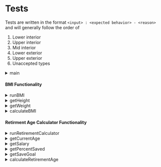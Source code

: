 # Tests

Tests are written in the format `<input> : <expected behavior> - <reason>` and will generally follow the order of 
1) Lower interior
2) Upper interior
3) Mid interior
4) Lower exterior
5) Upper exterior
6) Unaccepted types

<details>
<summary>main</summary>

- [ ] Enter 1 : run BMI function
- [ ] Enter 2 : run Retirement Estimator function
- [ ] Enter 0 : exit
- [ ] Enter 1.1 : error message
- [ ] Enter A : error message
- [ ] Enter 3 : error message

</details>

#### BMI Functionality

<details>
<summary>runBMI</summary>

- [ ] _ : output is formatted correctly

</details>

<details>
<summary>getHeight</summary>

`foot`:
- [ ] Enter 1 : accept input
- [ ] Enter 8 : accept input
- [ ] Enter 5 : accept input
- [ ] Enter 0 : error message - too low
- [ ] Enter 9 : error message - too high
- [ ] Enter 1.1 : error message - not a whole number
- [ ] Enter A : error message - not a whole number


`inch`:
- [ ] Enter 0 : accept input
- [ ] Enter 11.9 : accept input
- [ ] Enter 6 : accept input
- [ ] Enter -0.1 : error message - too low
- [ ] Enter 12 : error message - too high
- [ ] Enter A : error message - not a number

</details>

<details>
<summary>getWeight</summary>

- [ ] Enter 0.1 : accept input
- [ ] Enter 250 : accept input
- [ ] Enter 0 : error message - too low
- [ ] Enter A : error message - not a number

</details>

<details>
<summary>calculateBMI</summary>

- [ ] Enter Height(1,8) Weight(5.55) : 10 Underweight
- [ ] Enter Height(1,8) Weight(10.221) : 18.4 Underweight
- [ ] Enter Height(1,8) Weight(10.276) : 18.5 Normal Weight
- [ ] Enter Height(5,3) Weight(125) : 22.7 Normal Weight
- [ ] Enter Height(1,8) Weight(13.831) : 24.9 Normal Weight
- [ ] Enter Height(1,8) Weight(13.887) : 25.0 Overweight
- [ ] Enter Height(1,8) Weight(15.276) : 27.5 Overweight
- [ ] Enter Height(1,8) Weight(16.609) : 29.9 Overweight
- [ ] Enter Height(1,8) Weight(16.665) : 30.0 Obese
- [ ] Enter Height(1,8) Weight(22.22) : 40.0 Obese

</details>

#### Retirment Age Calculator Functionality

<details>
<summary>runRetirementCalculator</summary>

- [ ] _ : output is formatted correctly

</details>
<details>
<summary>getCurrentAge</summary>

- [ ] Enter 1 : accept input
- [ ] Enter 99 : accept input
- [ ] Enter 50 : accept input
- [ ] Enter 0 : error message - too low
- [ ] Enter 100 : error message - too high
- [ ] Enter 1.1 : error message - not a whole number
- [ ] Enter A : error message - not a whole number

</details>
<details>
<summary>getSalary</summary>

- [ ] Enter 0.1 : accept input
- [ ] Enter 50000 : accept input
- [ ] Enter 0 : error message - too low
- [ ] Enter A : error message - not a number

</details>
<details>
<summary>getPercentSaved</summary>

- [ ] Enter 0.1 : accept input
- [ ] Enter 100 : accept input
- [ ] Enter 50 : accept input
- [ ] Enter 0 : error message - too low
- [ ] Enter 100.1 : error message - too high
- [ ] Enter A : error message - not a number

</details>
<details>
<summary>getSaveGoal</summary>

- [ ] Enter 0.1 : accept input
- [ ] Enter 50000 : accept input
- [ ] Enter 0 : error message - too low
- [ ] Enter A : error message - not a number

</details>
<details>
<summary>calculateRetirementAge</summary>

- [ ] Enter Age(10) Salary(10) %Saved(74.0741) Goal(10) : Met 11
- [ ] Enter Age(10) Salary(10) %Saved(74.0741) Goal(890) : Met 99
- [ ] Enter Age(10) Salary(10) %Saved(74.0741) Goal(400) : Met 50
- [ ] Enter Age(10) Salary(10) %Saved(74.0741) Goal(900) : Not met - too old

</details>